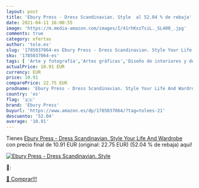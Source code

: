 ```yaml
---
layout: post
title: 'Ebury Press - Dress Scandinavian. Style  al 52.04 % de rebaja'
date: 2021-04-11 16:00:55
image: 'https://m.media-amazon.com/images/I/41rhKxzTsiL._SL400_.jpg'
comments: true
category: ofertas
author: 'tole.es'
slug: '1785037064-es Ebury Press - Dress Scandinavian. Style Your Life And...'
sku: '1785037064-es'
tags: [ 'Arte y fotografía','Artes gráficas','Diseño de interiores y de hogar','Diseño de moda','Diseño gráfico comercial','Diseño y artes decorativas','Diseño y moda','Guías de estilos personales y estilos de vida','Hogar, manualidades y estilos de vida','Libros','Salud, familia y desarrollo personal','ebury press', ]
actualPrice: 10.91 EUR
currency: EUR
price: 10.91
comparePrice: 22.75 EUR
prodname: 'Ebury Press - Dress Scandinavian. Style Your Life And Wardrobe'
country: 'es'
flag: '🇪🇸'
brand: 'Ebury Press'
buyurl: 'https://www.amazon.es/dp/1785037064/?tag=tolees-21'
descuento: '52.04'
average: '10.91'
---
```


Tienes [Ebury Press - Dress Scandinavian. Style Your Life And Wardrobe](https://www.amazon.es/dp/1785037064/?tag=tolees-21) con precio final de  10.91 EUR (original: 22.75 EUR) (52.04 %  de rebaja) aqui!

[![Ebury Press - Dress Scandinavian. Style ](https://m.media-amazon.com/images/I/41rhKxzTsiL._SL400_.jpg)](https://www.amazon.es/dp/1785037064/?tag=tolees-21)

🔎:


[🛒 Comprar!!!](https://www.amazon.es/dp/1785037064/?tag=tolees-21)
